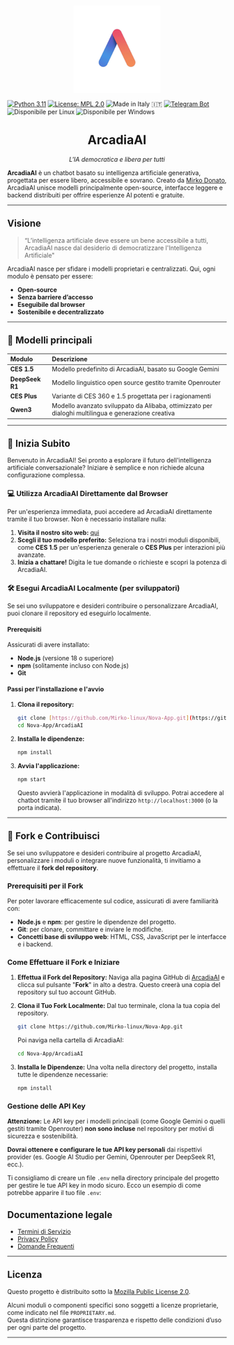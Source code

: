 <p align="center">
  <img src="sr/static/logo_arcadia_ai.jpg" alt="Logo ArcadiaAI" width="200"/>
</p>

[![Python 3.11](https://img.shields.io/badge/Python-3.11-blue.svg)](https://python.org)
[![License: MPL 2.0](https://img.shields.io/badge/License-MPL_2.0-brightgreen.svg)](https://opensource.org/licenses/MPL-2.0)
![Made in Italy 🇮🇹](https://img.shields.io/badge/Made%20in%20Italy-green.svg)
[![Telegram Bot](https://img.shields.io/badge/Telegram-@ArcadiaAI_chatbot-blue?logo=telegram)](https://t.me/ArcadiaAI_chatbot)
![Disponibile per Linux](https://img.shields.io/badge/Disponibile-Linux-2ea44f?logo=linux&logoColor=white)
![Disponibile per Windows](https://img.shields.io/badge/Disponibile-Windows-0078D6?logo=windows&logoColor=white)

<h1 align="center">ArcadiaAI</h1>
<p align="center"><em>L'IA democratica e libera per tutti</em></p>

**ArcadiaAI** è un chatbot basato su intelligenza artificiale generativa, progettata per essere libero, accessibile e sovrano.
Creato da [Mirko Donato](https://github.com/Mirko-linux), ArcadiaAI unisce modelli principalmente open-source, interfacce leggere e backend distribuiti per offrire esperienze AI potenti e gratuite.

---

##  Visione

> “L’intelligenza artificiale deve essere un bene accessibile a tutti, ArcadiaAI nasce dal desiderio di democratizzare l'Intelligenza Artificiale"

ArcadiaAI nasce per sfidare i modelli proprietari e centralizzati.
Qui, ogni modulo è pensato per essere:

* **Open-source**
* **Senza barriere d’accesso**
* **Eseguibile dal browser**
* **Sostenibile e decentralizzato**


---
## 🧩 Modelli principali

| Modulo          | Descrizione                                           |
| :-------------- | :---------------------------------------------------- |
| **CES 1.5**     | Modello predefinito di ArcadiaAI, basato su Google Gemini |
| **DeepSeek R1** | Modello linguistico open source gestito tramite Openrouter |
| **CES Plus**    | Variante di CES 360 e 1.5 progettata per i ragionamenti |
| **Qwen3**       | Modello avanzato sviluppato da Alibaba, ottimizzato per dialoghi multilingua e generazione creativa |
---

## 🚀 Inizia Subito

Benvenuto in ArcadiaAI! Sei pronto a esplorare il futuro dell'intelligenza artificiale conversazionale? Iniziare è semplice e non richiede alcuna configurazione complessa.

### 💻 Utilizza ArcadiaAI Direttamente dal Browser

Per un'esperienza immediata, puoi accedere ad ArcadiaAI direttamente tramite il tuo browser. Non è necessario installare nulla:

1.  **Visita il nostro sito web:** [qui](https://arcadiaai.netlify.app/)
2.  **Scegli il tuo modello preferito:** Seleziona tra i nostri moduli disponibili, come **CES 1.5** per un'esperienza generale o **CES Plus** per interazioni più avanzate.
3.  **Inizia a chattare!** Digita le tue domande o richieste e scopri la potenza di ArcadiaAI.

### 🛠️ Esegui ArcadiaAI Localmente (per sviluppatori)

Se sei uno sviluppatore e desideri contribuire o personalizzare ArcadiaAI, puoi clonare il repository ed eseguirlo localmente.

#### Prerequisiti

Assicurati di avere installato:

* **Node.js** (versione 18 o superiore)
* **npm** (solitamente incluso con Node.js)
* **Git**

#### Passi per l'installazione e l'avvio

1.  **Clona il repository:**

    ```bash
    git clone [https://github.com/Mirko-linux/Nova-App.git](https://github.com/Mirko-linux/Nova-App.git)
    cd Nova-App/ArcadiaAI
    ```

2.  **Installa le dipendenze:**

    ```bash
    npm install
    ```

3.  **Avvia l'applicazione:**

    ```bash
    npm start
    ```

    Questo avvierà l'applicazione in modalità di sviluppo. Potrai accedere al chatbot tramite il tuo browser all'indirizzo `http://localhost:3000` (o la porta indicata).

---

## 🍴 Fork e Contribuisci

Se sei uno sviluppatore e desideri contribuire al progetto ArcadiaAI, personalizzare i moduli o integrare nuove funzionalità, ti invitiamo a effettuare il **fork del repository**.

### Prerequisiti per il Fork

Per poter lavorare efficacemente sul codice, assicurati di avere familiarità con:

* **Node.js** e **npm**: per gestire le dipendenze del progetto.
* **Git**: per clonare, committare e inviare le modifiche.
* **Concetti base di sviluppo web**: HTML, CSS, JavaScript per le interfacce e i backend.

### Come Effettuare il Fork e Iniziare

1.  **Effettua il Fork del Repository:**
    Naviga alla pagina GitHub di [ArcadiaAI](https://github.com/Mirko-linux/Nova-App/tree/main/ArcadiaAI) e clicca sul pulsante "**Fork**" in alto a destra. Questo creerà una copia del repository sul tuo account GitHub.

2.  **Clona il Tuo Fork Localmente:**
    Dal tuo terminale, clona la tua copia del repository.

    ```bash
    git clone https://github.com/Mirko-linux/Nova-App.git
    ```

    Poi naviga nella cartella di ArcadiaAI:

    ```bash
    cd Nova-App/ArcadiaAI
    ```

3.  **Installa le Dipendenze:**
    Una volta nella directory del progetto, installa tutte le dipendenze necessarie:

    ```bash
    npm install
    ```

### Gestione delle API Key

**Attenzione:** Le API key per i modelli principali (come Google Gemini o quelli gestiti tramite Openrouter) **non sono incluse** nel repository per motivi di sicurezza e sostenibilità.

**Dovrai ottenere e configurare le tue API key personali** dai rispettivi provider (es. Google AI Studio per Gemini, Openrouter per DeepSeek R1, ecc.).

Ti consigliamo di creare un file `.env` nella directory principale del progetto per gestire le tue API key in modo sicuro. Ecco un esempio di come potrebbe apparire il tuo file `.env`:

## Documentazione legale

- [Termini di Servizio](docs/tos.md)
- [Privacy Policy](docs/Policy.md)
- [Domande Frequenti](docs/faq.md)

---

## Licenza

Questo progetto è distribuito sotto la [Mozilla Public License 2.0](https://www.mozilla.org/en-US/MPL/2.0/).

Alcuni moduli o componenti specifici sono soggetti a licenze proprietarie, come indicato nel file `PROPRIETARY.md`.  
Questa distinzione garantisce trasparenza e rispetto delle condizioni d’uso per ogni parte del progetto.

---
